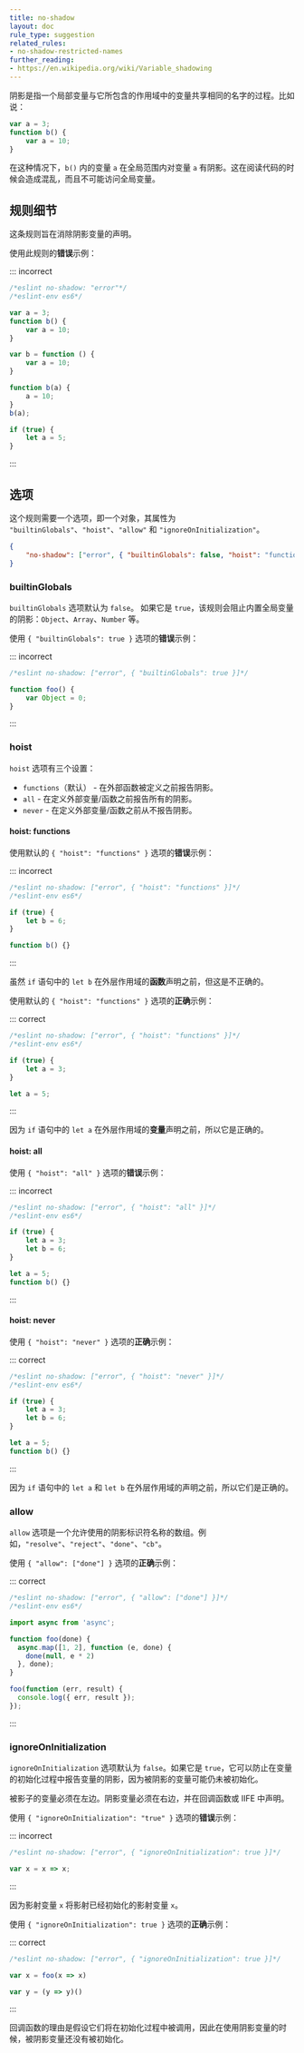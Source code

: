 ```yaml
---
title: no-shadow
layout: doc
rule_type: suggestion
related_rules:
- no-shadow-restricted-names
further_reading:
- https://en.wikipedia.org/wiki/Variable_shadowing
---
```


阴影是指一个局部变量与它所包含的作用域中的变量共享相同的名字的过程。比如说：

```js
var a = 3;
function b() {
    var a = 10;
}
```

在这种情况下，`b()` 内的变量 `a` 在全局范围内对变量 `a` 有阴影。这在阅读代码的时候会造成混乱，而且不可能访问全局变量。

## 规则细节

这条规则旨在消除阴影变量的声明。

使用此规则的**错误**示例：

::: incorrect

```js
/*eslint no-shadow: "error"*/
/*eslint-env es6*/

var a = 3;
function b() {
    var a = 10;
}

var b = function () {
    var a = 10;
}

function b(a) {
    a = 10;
}
b(a);

if (true) {
    let a = 5;
}
```

:::

## 选项

这个规则需要一个选项，即一个对象，其属性为 `"builtinGlobals"`、`"hoist"`、`"allow"` 和 `"ignoreOnInitialization"`。

```json
{
    "no-shadow": ["error", { "builtinGlobals": false, "hoist": "functions", "allow": [], "ignoreOnInitialization": false }]
}
```

### builtinGlobals

`builtinGlobals` 选项默认为 `false`。
如果它是 `true`，该规则会阻止内置全局变量的阴影：`Object`、`Array`、`Number` 等。

使用 `{ "builtinGlobals": true }` 选项的**错误**示例：

::: incorrect

```js
/*eslint no-shadow: ["error", { "builtinGlobals": true }]*/

function foo() {
    var Object = 0;
}
```

:::

### hoist

`hoist` 选项有三个设置：

* `functions`（默认） - 在外部函数被定义之前报告阴影。
* `all` - 在定义外部变量/函数之前报告所有的阴影。
* `never` - 在定义外部变量/函数之前从不报告阴影。

#### hoist: functions

使用默认的 `{ "hoist": "functions" }` 选项的**错误**示例：

::: incorrect

```js
/*eslint no-shadow: ["error", { "hoist": "functions" }]*/
/*eslint-env es6*/

if (true) {
    let b = 6;
}

function b() {}
```

:::

虽然 `if` 语句中的 `let b` 在外层作用域的**函数**声明之前，但这是不正确的。

使用默认的 `{ "hoist": "functions" }` 选项的**正确**示例：

::: correct

```js
/*eslint no-shadow: ["error", { "hoist": "functions" }]*/
/*eslint-env es6*/

if (true) {
    let a = 3;
}

let a = 5;
```

:::

因为 `if` 语句中的 `let a` 在外层作用域的**变量**声明之前，所以它是正确的。

#### hoist: all

使用 `{ "hoist": "all" }` 选项的**错误**示例：

::: incorrect

```js
/*eslint no-shadow: ["error", { "hoist": "all" }]*/
/*eslint-env es6*/

if (true) {
    let a = 3;
    let b = 6;
}

let a = 5;
function b() {}
```

:::

#### hoist: never

使用 `{ "hoist": "never" }` 选项的**正确**示例：

::: correct

```js
/*eslint no-shadow: ["error", { "hoist": "never" }]*/
/*eslint-env es6*/

if (true) {
    let a = 3;
    let b = 6;
}

let a = 5;
function b() {}
```

:::

因为 `if` 语句中的 `let a` 和 `let b` 在外层作用域的声明之前，所以它们是正确的。

### allow

`allow` 选项是一个允许使用的阴影标识符名称的数组。例如，`"resolve"`、`"reject"`、`"done"`、`"cb"`。

使用 `{ "allow": ["done"] }` 选项的**正确**示例：

::: correct

```js
/*eslint no-shadow: ["error", { "allow": ["done"] }]*/
/*eslint-env es6*/

import async from 'async';

function foo(done) {
  async.map([1, 2], function (e, done) {
    done(null, e * 2)
  }, done);
}

foo(function (err, result) {
  console.log({ err, result });
});
```

:::

### ignoreOnInitialization

`ignoreOnInitialization` 选项默认为 `false`。如果它是 `true`，它可以防止在变量的初始化过程中报告变量的阴影，因为被阴影的变量可能仍未被初始化。

被影子的变量必须在左边。阴影变量必须在右边，并在回调函数或 IIFE 中声明。

使用 `{ "ignoreOnInitialization": "true" }` 选项的**错误**示例：

::: incorrect

```js
/*eslint no-shadow: ["error", { "ignoreOnInitialization": true }]*/

var x = x => x;
```

:::

因为影射变量 `x` 将影射已经初始化的影射变量 `x`。

使用 `{ "ignoreOnInitialization": true }` 选项的**正确**示例：

::: correct

```js
/*eslint no-shadow: ["error", { "ignoreOnInitialization": true }]*/

var x = foo(x => x)

var y = (y => y)()
```

:::

回调函数的理由是假设它们将在初始化过程中被调用，因此在使用阴影变量的时候，被阴影变量还没有被初始化。

